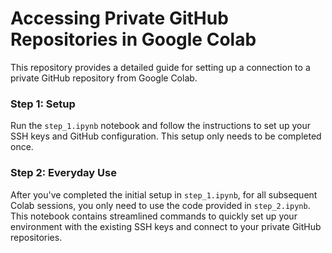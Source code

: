 # Accessing Private GitHub Repositories in Google Colab

This repository provides a detailed guide for setting up a connection to a private GitHub repository from Google Colab. 

### Step 1: Setup

Run the `step_1.ipynb` notebook and follow the instructions to set up your SSH keys and GitHub configuration. This setup only needs to be completed once.

### Step 2: Everyday Use

After you've completed the initial setup in `step_1.ipynb`, for all subsequent Colab sessions, you only need to use the code provided in `step_2.ipynb`. This notebook contains streamlined commands to quickly set up your environment with the existing SSH keys and connect to your private GitHub repositories.

